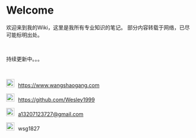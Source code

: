 # Welcome



欢迎来到我的Wiki，这里是我所有专业知识的笔记。
部分内容转载于网络，已尽可能标明出处。

<br>

持续更新中。。。
<br>

<br>

<img src=https://oss-pic.wangshaogang.com/1586691188494-a43c1772-3a65-4132-85b3-ced6746c30e9.png style='margin-right:10px; width: 22px'><a href='https://www.wangshaogang.com' target="1" rel="noopener noreferrer">https://www.wangshaogang.com</a>

<img src=https://oss-pic.wangshaogang.com/1586857333932-3086efcb-0ddc-4e72-ba34-e4cd99fcfb0d.png style='margin-right:10px; width: 22px'><a href='https://github.com/Wesley1999' target="1" rel="noopener noreferrer">https://github.com/Wesley1999</a>

<img src=https://oss-pic.wangshaogang.com/1586691188496-cbd2f61b-0abc-48f3-8402-3b56f6841020.png style='margin-right:10px; width: 22px'>a13207123727@gmail.com

<div style="width:fit-content" onmouseover="document.getElementById('wx').style.width='500px';"><img src=https://oss-pic.wangshaogang.com/1586691188497-689b229c-444a-46d5-946d-ceeeb62a2ba1.png style='margin-right:10px; width: 22px'>wsg1827</div>

<img id='wx' src=https://oss-pic.wangshaogang.com/1586691274026-8b003750-4bff-4911-9fba-76b70cf10abe.jpg style='width: 0' onclick="this.style.width='0'">
